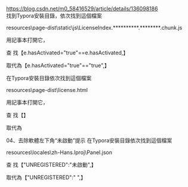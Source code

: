 https://blog.csdn.net/m0_58416529/article/details/136098186  
找到Typora安裝目錄，依次找到這個檔案

resources\page-dist\static\js\LicenseIndex.**********.********.chunk.js 

用記事本打開它，

查  找【e.hasActivated="true"==e.hasActivated,】

取代為【e.hasActivated="true"=="true",】


在Typora安裝目錄依次找到這個檔案

resources\page-dist\license.html

用記事本打開它，

查  找【</body></html>】

取代為

</body><script>window.onload=function(){setTimeout(()=>{window.close();},5);}</script></html>

04、去除軟體左下角“未啟動”提示
在Typora安裝目錄依次找到這個檔案

resources\locales\zh-Hans.lproj\Panel.json 

查  找【"UNREGISTERED":"未啟動",】

取代為【"UNREGISTERED":" ",】
